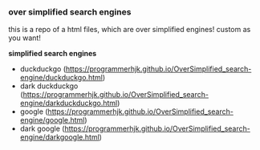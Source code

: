 ### over simplified search engines

this is a repo of a html files, which are over simplified engines! custom as you want!

**simplified search engines**
 - duckduckgo (https://programmerhjk.github.io/OverSimplified_search-engine/duckduckgo.html)
 - dark duckduckgo (https://programmerhjk.github.io/OverSimplified_search-engine/darkduckduckgo.html)
 - google (https://programmerhjk.github.io/OverSimplified_search-engine/google.html)
 - dark google (https://programmerhjk.github.io/OverSimplified_search-engine/darkgoogle.html)
